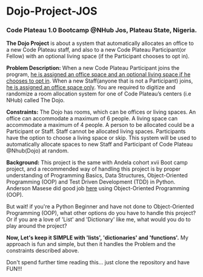 # Dojo-Project-JOS
### Code Plateau 1.0 Bootcamp @NHub Jos, Plateau State, Nigeria.

<b>The Dojo Project</b> is about a system that automatically allocates an office to a new Code Plateau staff, and also to a new Code Plateau Participant(or Fellow) with an optional living space (if the Participant chooses to opt in).

<b>Problem Description:</b> When a new Code Plateau Participant joins the program, <u>he is assigned an office space and an optional living space if he chooses to opt in</u>. When a new Staff(anyone that is not a Participant) joins, <u>he is assigned an office space only</u>. You are required to digitize and randomize a room allocation system for one of Code Plateau’s centers (i.e NHub) called The Dojo.

<b>Constraints:</b> The Dojo has rooms, which can be offices or living spaces. An office can accommodate a maximum of 6 people. A living space can accommodate a maximum of 4 people.
A person to be allocated could be a Participant or Staff. Staff cannot be allocated living spaces. Participants have the option to choose a living space or skip.
This system will be used to automatically allocate spaces to new Staff and Participant of Code Plateau @Nhub(Dojo) at random.

<b>Background:</b> This project is the same with Andela cohort xvii Boot camp project, and a recommended way of handling this project is by proper understanding of Programming Basics, Data Structures, Object-Oriented Programming (OOP) and Test Driven Development (TDD) in Python. Anderson Masese did good job <a href="https://github.com/AndersonMasese/Anderson-Masese-Dojo-Project#sample-output-with-multiple-offices">here</a> using Object-Oriented Programming (OOP). 

But wait! if you're a Python Beginner and have not done to Object-Oriented Programming (OOP), what other options do you have to handle this project? Or if you are a love of 'List' and 'Dictionary' like me, what would you do to play around the project?

<b>Now, Let's keep it SIMPLE with 'lists', 'dictionaries' and 'functions'.</b> My approach is fun and simple, but then it handles the Problem and the constraints described above.</b>

Don't spend further time reading this... just clone the repository and have FUN!!!
